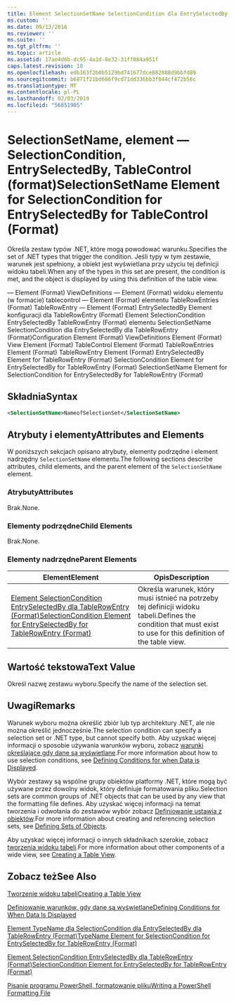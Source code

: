 ```yaml
---
title: Element SelectionSetName SelectionCondition dla EntrySelectedBy dla tablecontrol — (w formacie) | Dokumentacja firmy Microsoft
ms.custom: ''
ms.date: 09/13/2016
ms.reviewer: ''
ms.suite: ''
ms.tgt_pltfrm: ''
ms.topic: article
ms.assetid: 17ae4d6b-dc95-4a1d-8e32-31ff084a951f
caps.latest.revision: 10
ms.openlocfilehash: edb163f2b0b5129bd741677dce882888d9bbfd89
ms.sourcegitcommit: b6871f21bd666f9cd71dd336bb3f844cf472b56c
ms.translationtype: MT
ms.contentlocale: pl-PL
ms.lasthandoff: 02/03/2019
ms.locfileid: "56851905"
---
```

# <a name="selectionsetname-element-for-selectioncondition-for-entryselectedby-for-tablecontrol-format"></a><span data-ttu-id="5fe39-102">SelectionSetName, element — SelectionCondition, EntrySelectedBy, TableControl (format)</span><span class="sxs-lookup"><span data-stu-id="5fe39-102">SelectionSetName Element for SelectionCondition for EntrySelectedBy for TableControl (Format)</span></span>

<span data-ttu-id="5fe39-103">Określa zestaw typów .NET, które mogą powodować warunku.</span><span class="sxs-lookup"><span data-stu-id="5fe39-103">Specifies the set of .NET types that trigger the condition.</span></span> <span data-ttu-id="5fe39-104">Jeśli typy w tym zestawie, warunek jest spełniony, a obiekt jest wyświetlana przy użyciu tej definicji widoku tabeli.</span><span class="sxs-lookup"><span data-stu-id="5fe39-104">When any of the types in this set are present, the condition is met, and the object is displayed by using this definition of the table view.</span></span>

<span data-ttu-id="5fe39-105">— Element (Format) ViewDefinitions — Element (Format) widoku elementu (w formacie) tablecontrol — Element (Format) elementu TableRowEntries (Format) TableRowEntry — Element (Format) EntrySelectedBy Element konfiguracji dla TableRowEntry (Format) Element SelectionCondition EntrySelectedBy TableRowEntry (Format) elementu SelectionSetName SelectionCondition dla EntrySelectedBy dla TableRowEntry (Format)</span><span class="sxs-lookup"><span data-stu-id="5fe39-105">Configuration Element (Format) ViewDefinitions Element (Format) View Element (Format) TableControl Element (Format) TableRowEntries Element (Format) TableRowEntry Element (Format) EntrySelectedBy Element for TableRowEntry (Format) SelectionCondition Element for EntrySelectedBy for TableRowEntry (Format) SelectionSetName Element for SelectionCondition for EntrySelectedBy for TableRowEntry (Format)</span></span>

## <a name="syntax"></a><span data-ttu-id="5fe39-106">Składnia</span><span class="sxs-lookup"><span data-stu-id="5fe39-106">Syntax</span></span>

```xml
<SelectionSetName>NameofSelectionSet</SelectionSetName>
```

## <a name="attributes-and-elements"></a><span data-ttu-id="5fe39-107">Atrybuty i elementy</span><span class="sxs-lookup"><span data-stu-id="5fe39-107">Attributes and Elements</span></span>

<span data-ttu-id="5fe39-108">W poniższych sekcjach opisano atrybuty, elementy podrzędne i element nadrzędny `SelectionSetName` elementu.</span><span class="sxs-lookup"><span data-stu-id="5fe39-108">The following sections describe attributes, child elements, and the parent element of the `SelectionSetName` element.</span></span>

### <a name="attributes"></a><span data-ttu-id="5fe39-109">Atrybuty</span><span class="sxs-lookup"><span data-stu-id="5fe39-109">Attributes</span></span>

<span data-ttu-id="5fe39-110">Brak.</span><span class="sxs-lookup"><span data-stu-id="5fe39-110">None.</span></span>

### <a name="child-elements"></a><span data-ttu-id="5fe39-111">Elementy podrzędne</span><span class="sxs-lookup"><span data-stu-id="5fe39-111">Child Elements</span></span>

<span data-ttu-id="5fe39-112">Brak.</span><span class="sxs-lookup"><span data-stu-id="5fe39-112">None.</span></span>

### <a name="parent-elements"></a><span data-ttu-id="5fe39-113">Elementy nadrzędne</span><span class="sxs-lookup"><span data-stu-id="5fe39-113">Parent Elements</span></span>

|<span data-ttu-id="5fe39-114">Element</span><span class="sxs-lookup"><span data-stu-id="5fe39-114">Element</span></span>|<span data-ttu-id="5fe39-115">Opis</span><span class="sxs-lookup"><span data-stu-id="5fe39-115">Description</span></span>|
|-------------|-----------------|
|[<span data-ttu-id="5fe39-116">Element SelectionCondition EntrySelectedBy dla TableRowEntry (Format)</span><span class="sxs-lookup"><span data-stu-id="5fe39-116">SelectionCondition Element for EntrySelectedBy for TableRowEntry (Format)</span></span>](./selectioncondition-element-for-entryselectedby-for-tablecontrol-format.md)|<span data-ttu-id="5fe39-117">Określa warunek, który musi istnieć na potrzeby tej definicji widoku tabeli.</span><span class="sxs-lookup"><span data-stu-id="5fe39-117">Defines the condition that must exist to use for this definition of the table view.</span></span>|

## <a name="text-value"></a><span data-ttu-id="5fe39-118">Wartość tekstowa</span><span class="sxs-lookup"><span data-stu-id="5fe39-118">Text Value</span></span>

<span data-ttu-id="5fe39-119">Określ nazwę zestawu wyboru.</span><span class="sxs-lookup"><span data-stu-id="5fe39-119">Specify the name of the selection set.</span></span>

## <a name="remarks"></a><span data-ttu-id="5fe39-120">Uwagi</span><span class="sxs-lookup"><span data-stu-id="5fe39-120">Remarks</span></span>

<span data-ttu-id="5fe39-121">Warunek wyboru można określić zbiór lub typ architektury .NET, ale nie można określić jednocześnie.</span><span class="sxs-lookup"><span data-stu-id="5fe39-121">The selection condition can specify a selection set or .NET type, but cannot specify both.</span></span> <span data-ttu-id="5fe39-122">Aby uzyskać więcej informacji o sposobie używania warunków wyboru, zobacz [warunki określające gdy dane są wyświetlane](./defining-conditions-for-displaying-data.md).</span><span class="sxs-lookup"><span data-stu-id="5fe39-122">For more information about how to use selection conditions, see [Defining Conditions for when Data is Displayed](./defining-conditions-for-displaying-data.md).</span></span>

<span data-ttu-id="5fe39-123">Wybór zestawy są wspólne grupy obiektów platformy .NET, które mogą być używane przez dowolny widok, który definiuje formatowania pliku.</span><span class="sxs-lookup"><span data-stu-id="5fe39-123">Selection sets are common groups of .NET objects that can be used by any view that the formatting file defines.</span></span> <span data-ttu-id="5fe39-124">Aby uzyskać więcej informacji na temat tworzenia i odwołania do zestawów wybór zobacz [Definiowanie ustawia z obiektów](./defining-selection-sets.md).</span><span class="sxs-lookup"><span data-stu-id="5fe39-124">For more information about creating and referencing selection sets, see [Defining Sets of Objects](./defining-selection-sets.md).</span></span>

<span data-ttu-id="5fe39-125">Aby uzyskać więcej informacji o innych składnikach szerokie, zobacz [tworzenia widoku tabeli](./creating-a-table-view.md).</span><span class="sxs-lookup"><span data-stu-id="5fe39-125">For more information about other components of a wide view, see [Creating a Table View](./creating-a-table-view.md).</span></span>

## <a name="see-also"></a><span data-ttu-id="5fe39-126">Zobacz też</span><span class="sxs-lookup"><span data-stu-id="5fe39-126">See Also</span></span>

[<span data-ttu-id="5fe39-127">Tworzenie widoku tabeli</span><span class="sxs-lookup"><span data-stu-id="5fe39-127">Creating a Table View</span></span>](./creating-a-table-view.md)

[<span data-ttu-id="5fe39-128">Definiowanie warunków, gdy dane są wyświetlane</span><span class="sxs-lookup"><span data-stu-id="5fe39-128">Defining Conditions for When Data Is Displayed</span></span>](./defining-conditions-for-displaying-data.md)

[<span data-ttu-id="5fe39-129">Element TypeName dla SelectionCondition dla EntrySelectedBy dla TableRowEntry (Format)</span><span class="sxs-lookup"><span data-stu-id="5fe39-129">TypeName Element for SelectionCondition for EntrySelectedBy for TableRowEntry (Format)</span></span>](./typename-element-for-selectioncondition-for-entryselectedby-for-tablecontrol-format.md)

[<span data-ttu-id="5fe39-130">Element SelectionCondition EntrySelectedBy dla TableRowEntry (Format)</span><span class="sxs-lookup"><span data-stu-id="5fe39-130">SelectionCondition Element for EntrySelectedBy for TableRowEntry (Format)</span></span>](./selectioncondition-element-for-entryselectedby-for-tablecontrol-format.md)

[<span data-ttu-id="5fe39-131">Pisanie programu PowerShell, formatowanie pliku</span><span class="sxs-lookup"><span data-stu-id="5fe39-131">Writing a PowerShell Formatting File</span></span>](./writing-a-powershell-formatting-file.md)

